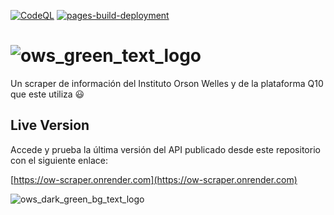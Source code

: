 [![CodeQL](https://github.com/ChrisK106/OW-Scraper/actions/workflows/github-code-scanning/codeql/badge.svg)](https://github.com/ChrisK106/OW-Scraper/actions/workflows/github-code-scanning/codeql)
[![pages-build-deployment](https://github.com/ChrisK106/OW-Scraper/actions/workflows/pages/pages-build-deployment/badge.svg)](https://github.com/ChrisK106/OW-Scraper/actions/workflows/pages/pages-build-deployment)

# ![ows_green_text_logo](https://github.com/ChrisK106/OW-Scraper/assets/46413807/e301f28c-d7c5-48ef-b784-d075fc5a276b)

Un scraper de información del Instituto Orson Welles y de la plataforma Q10 que este utiliza 😃

## Live Version
Accede y prueba la última versión del API publicado desde este repositorio con el siguiente enlace:

[https://ow-scraper.onrender.com](https://ow-scraper.onrender.com)

![ows_dark_green_bg_text_logo](https://github.com/ChrisK106/OW-Scraper/assets/46413807/7f5a46cc-7095-4570-b4fb-1ea943a4c84e)
